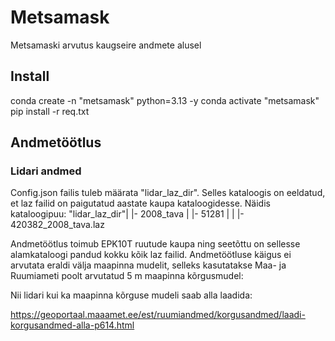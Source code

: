# Metsamask
Metsamaski arvutus kaugseire andmete alusel

## Install

conda create -n "metsamask" python=3.13 -y
conda activate "metsamask"
pip install -r req.txt

## Andmetöötlus

### Lidari andmed

Config.json failis tuleb määrata "lidar_laz_dir". Selles kataloogis on eeldatud, et laz failid on paigutatud aastate kaupa kataloogidesse. 
Näidis kataloogipuu:
"lidar_laz_dir"|
 |- 2008_tava
 |  |- 51281
 |  |  |- 420382_2008_tava.laz


Andmetöötlus toimub EPK10T ruutude kaupa ning seetõttu on sellesse alamkataloogi pandud kokku kõik laz failid. Andmetöötluse käigus ei arvutata eraldi välja maapinna mudelit, selleks kasutatakse Maa- ja Ruumiameti poolt arvutatud 5 m maapinna kõrgusmudel: 

Nii lidari kui ka maapinna kõrguse mudeli saab alla laadida:

https://geoportaal.maaamet.ee/est/ruumiandmed/korgusandmed/laadi-korgusandmed-alla-p614.html

